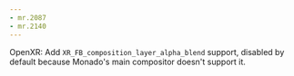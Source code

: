 ```yaml
---
- mr.2087
- mr.2140
---
```

OpenXR: Add `XR_FB_composition_layer_alpha_blend` support, disabled by
default because Monado's main compositor doesn't support it.
